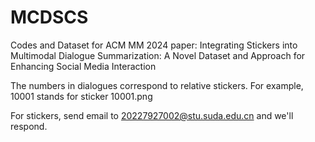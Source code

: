 # MCDSCS
Codes and Dataset for ACM MM 2024 paper: Integrating Stickers into Multimodal Dialogue Summarization: A Novel Dataset and Approach for Enhancing Social Media Interaction

The numbers in dialogues correspond to relative stickers. For example, 10001 stands for sticker 10001.png

For stickers, send email to 20227927002@stu.suda.edu.cn and we'll respond.
